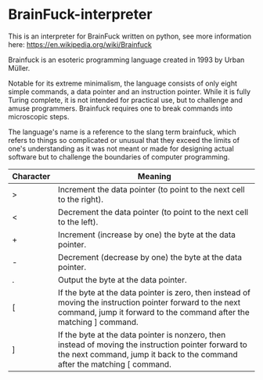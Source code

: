 # BrainFuck-interpreter
This is an interpreter for BrainFuck written on python, see more information here: https://en.wikipedia.org/wiki/Brainfuck

Brainfuck is an esoteric programming language created in 1993 by Urban Müller.

Notable for its extreme minimalism, the language consists of only eight simple commands, a data pointer and an instruction pointer. While it is fully Turing complete, it is not intended for practical use, but to challenge and amuse programmers. Brainfuck requires one to break commands into microscopic steps.

The language's name is a reference to the slang term brainfuck, which refers to things so complicated or unusual that they exceed the limits of one's understanding as it was not meant or made for designing actual software but to challenge the boundaries of computer programming.

| Character  | Meaning |
| ------------- | ------------- |
| >  | Increment the data pointer (to point to the next cell to the right).  |
| <  | Decrement the data pointer (to point to the next cell to the left).  |
| +  | Increment (increase by one) the byte at the data pointer. |
| -  | Decrement (decrease by one) the byte at the data pointer.  |
| .  | 	Output the byte at the data pointer.  |
| [  | 	If the byte at the data pointer is zero, then instead of moving the instruction pointer forward to the next command, jump it forward to the command after the matching ] command.  |
| ]  |	If the byte at the data pointer is nonzero, then instead of moving the instruction pointer forward to the next command, jump it back to the command after the matching [ command. |
